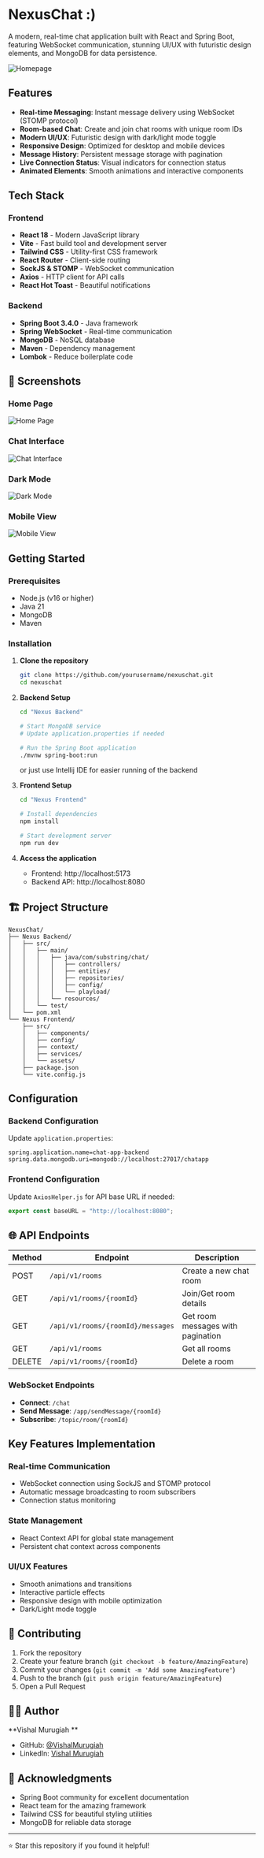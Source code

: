 # NexusChat :)

A modern, real-time chat application built with React and Spring Boot, featuring WebSocket communication, stunning UI/UX with futuristic design elements, and MongoDB for data persistence.

![Homepage](https://github.com/user-attachments/assets/838290b5-ef91-4bf3-bd1c-40cd0900bc90)



## Features

- **Real-time Messaging**: Instant message delivery using WebSocket (STOMP protocol)
- **Room-based Chat**: Create and join chat rooms with unique room IDs
- **Modern UI/UX**: Futuristic design with dark/light mode toggle
- **Responsive Design**: Optimized for desktop and mobile devices
- **Message History**: Persistent message storage with pagination
- **Live Connection Status**: Visual indicators for connection status
- **Animated Elements**: Smooth animations and interactive components

## Tech Stack

### Frontend
- **React 18** - Modern JavaScript library
- **Vite** - Fast build tool and development server
- **Tailwind CSS** - Utility-first CSS framework
- **React Router** - Client-side routing
- **SockJS & STOMP** - WebSocket communication
- **Axios** - HTTP client for API calls
- **React Hot Toast** - Beautiful notifications

### Backend
- **Spring Boot 3.4.0** - Java framework
- **Spring WebSocket** - Real-time communication
- **MongoDB** - NoSQL database
- **Maven** - Dependency management
- **Lombok** - Reduce boilerplate code

## 📸 Screenshots

### Home Page
![Home Page](path/to/home-screenshot.png) <!-- Add screenshot of JoinCreateChat component -->

### Chat Interface
![Chat Interface](path/to/chat-screenshot.png) <!-- Add screenshot of ChatPage component -->

### Dark Mode
![Dark Mode](path/to/dark-mode-screenshot.png) <!-- Add screenshot showing dark mode -->

### Mobile View
![Mobile View](path/to/mobile-screenshot.png) <!-- Add mobile responsive screenshot -->

## Getting Started

### Prerequisites
- Node.js (v16 or higher)
- Java 21
- MongoDB
- Maven

### Installation

1. **Clone the repository**
   ```bash
   git clone https://github.com/yourusername/nexuschat.git
   cd nexuschat
   ```

2. **Backend Setup**
   ```bash
   cd "Nexus Backend"
   
   # Start MongoDB service
   # Update application.properties if needed
   
   # Run the Spring Boot application
   ./mvnw spring-boot:run
   ```
   or just use Intellij IDE for easier running of the backend

3. **Frontend Setup**
   ```bash
   cd "Nexus Frontend"
   
   # Install dependencies
   npm install
   
   # Start development server
   npm run dev
   ```

4. **Access the application**
   - Frontend: http://localhost:5173
   - Backend API: http://localhost:8080

## 🏗️ Project Structure

```
NexusChat/
├── Nexus Backend/
│   ├── src/
│   │   ├── main/
│   │   │   ├── java/com/substring/chat/
│   │   │   │   ├── controllers/
│   │   │   │   ├── entities/
│   │   │   │   ├── repositories/
│   │   │   │   ├── config/
│   │   │   │   └── playload/
│   │   │   └── resources/
│   │   └── test/
│   └── pom.xml
└── Nexus Frontend/
    ├── src/
    │   ├── components/
    │   ├── config/
    │   ├── context/
    │   ├── services/
    │   └── assets/
    ├── package.json
    └── vite.config.js
```

## Configuration

### Backend Configuration
Update `application.properties`:
```properties
spring.application.name=chat-app-backend
spring.data.mongodb.uri=mongodb://localhost:27017/chatapp
```

### Frontend Configuration
Update `AxiosHelper.js` for API base URL if needed:
```javascript
export const baseURL = "http://localhost:8080";
```

## 🌐 API Endpoints

| Method | Endpoint | Description |
|--------|----------|-------------|
| POST | `/api/v1/rooms` | Create a new chat room |
| GET | `/api/v1/rooms/{roomId}` | Join/Get room details |
| GET | `/api/v1/rooms/{roomId}/messages` | Get room messages with pagination |
| GET | `/api/v1/rooms` | Get all rooms |
| DELETE | `/api/v1/rooms/{roomId}` | Delete a room |

### WebSocket Endpoints
- **Connect**: `/chat`
- **Send Message**: `/app/sendMessage/{roomId}`
- **Subscribe**: `/topic/room/{roomId}`

## Key Features Implementation

### Real-time Communication
- WebSocket connection using SockJS and STOMP protocol
- Automatic message broadcasting to room subscribers
- Connection status monitoring

### State Management
- React Context API for global state management
- Persistent chat context across components

### UI/UX Features
- Smooth animations and transitions
- Interactive particle effects
- Responsive design with mobile optimization
- Dark/Light mode toggle

## 🤝 Contributing

1. Fork the repository
2. Create your feature branch (`git checkout -b feature/AmazingFeature`)
3. Commit your changes (`git commit -m 'Add some AmazingFeature'`)
4. Push to the branch (`git push origin feature/AmazingFeature`)
5. Open a Pull Request

## 👨‍💻 Author

**Vishal Murugiah **
- GitHub: [@VishalMurugiah](https://github.com/VishalMurugiah)
- LinkedIn: [Vishal Murugiah](https://linkedin.com/in/vishal-murugiah)

## 🙏 Acknowledgments

- Spring Boot community for excellent documentation
- React team for the amazing framework
- Tailwind CSS for beautiful styling utilities
- MongoDB for reliable data storage

---

⭐ Star this repository if you found it helpful!
